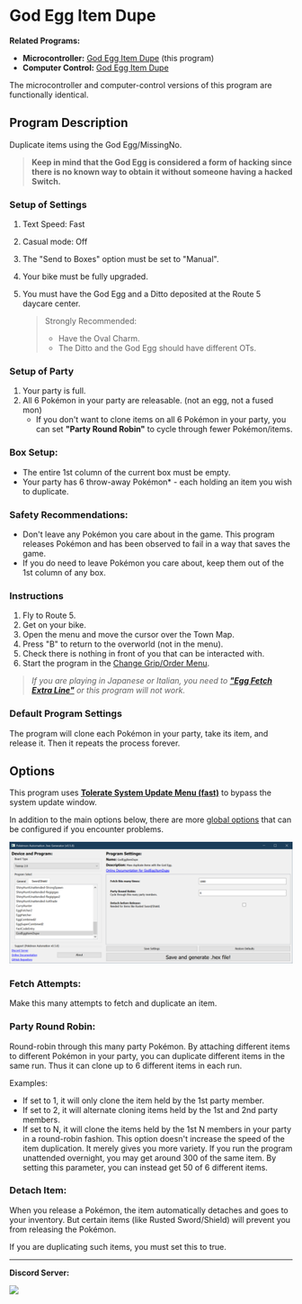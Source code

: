 # God Egg Item Dupe

**Related Programs:**
- **Microcontroller:** [God Egg Item Dupe](https://github.com/PokemonAutomation/Microcontroller/blob/master/Wiki/Programs/PokemonSwSh/GodEggItemDupe.md) (this program)
- **Computer Control:** [God Egg Item Dupe](https://github.com/PokemonAutomation/ComputerControl/blob/master/Wiki/Programs/PokemonSwSh/GodEggItemDupe.md)

The microcontroller and computer-control versions of this program are functionally identical.


## Program Description

Duplicate items using the God Egg/MissingNo.

> **Keep in mind that the God Egg is considered a form of hacking since there is no known way to obtain it without someone having a hacked Switch.**

### Setup of Settings

1. Text Speed: Fast
2. Casual mode: Off
3. The "Send to Boxes" option must be set to "Manual".
4. Your bike must be fully upgraded.
5. You must have the God Egg and a Ditto deposited at the Route 5 daycare center.

   > Strongly Recommended:
   > - Have the Oval Charm.
   > - The Ditto and the God Egg should have different OTs.

### Setup of Party

1. Your party is full.
2. All 6 Pokémon in your party are releasable. (not an egg, not a fused mon)
   - If you don't want to clone items on all 6 Pokémon in your party, you can set **"Party Round Robin"** to cycle through fewer Pokémon/items.

### Box Setup:
- The entire 1st column of the current box must be empty.
- Your party has 6 throw-away Pokémon* - each holding an item you wish to duplicate.

### Safety Recommendations:
- Don't leave any Pokémon you care about in the game. This program releases Pokémon and has been observed to fail in a way that saves the game.
- If you do need to leave Pokémon you care about, keep them out of the 1st column of any box.

### Instructions

1. Fly to Route 5.
2. Get on your bike.
3. Open the menu and move the cursor over the Town Map.
4. Press "B" to return to the overworld (not in the menu).
5. Check there is nothing in front of you that can be interacted with.
6. Start the program in the [Change Grip/Order Menu](/Wiki/Programs/NintendoSwitch/ChangeGripOrderMenu.md).

> *If you are playing in Japanese or Italian, you need to [**"Egg Fetch Extra Line"**](PokemonSettings.md#egg-fetch-extra-line) or this program will not work.*

### Default Program Settings

The program will clone each Pokémon in your party, take its item, and release it. Then it repeats the process forever.


## Options

This program uses [**Tolerate System Update Menu (fast)**](/Wiki/Programs/NintendoSwitch/FrameworkSettings.md#tolerate-system-update-menu-fast) to bypass the system update window.

In addition to the main options below, there are more [global options](PokemonSettings.md) that can be configured if you encounter problems.

<img src="images/GodEggItemDupe-Settings.png">

### Fetch Attempts:

Make this many attempts to fetch and duplicate an item.

### Party Round Robin:

Round-robin through this many party Pokémon. By attaching different items to different Pokémon in your party, you can duplicate different items in the same run. Thus it can clone up to 6 different items in each run.

Examples:
- If set to 1, it will only clone the item held by the 1st party member.
- If set to 2, it will alternate cloning items held by the 1st and 2nd party members.
- If set to N, it will clone the items held by the 1st N members in your party in a round-robin fashion.
This option doesn't increase the speed of the item duplication. It merely gives you more variety. If you run the program unattended overnight, you may get around 300 of the same item. By setting this parameter, you can instead get 50 of 6 different items.

### Detach Item:

When you release a Pokémon, the item automatically detaches and goes to your inventory. But certain items (like Rusted Sword/Shield) will prevent you from releasing the Pokémon.

If you are duplicating such items, you must set this to true.


<hr>

**Discord Server:** 

[<img src="https://canary.discordapp.com/api/guilds/695809740428673034/widget.png?style=banner2">](https://discord.gg/cQ4gWxN)

